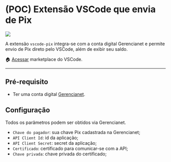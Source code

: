 # (POC) Extensão VSCode que envia de Pix

![](https://img.shields.io/badge/Pix-Gerencianet-orange)

A extensão `vscode-pix` integra-se com a conta digital Gerencianet e permite envio de Pix direto pelo VSCode, além de exibir seu saldo.

🏠 [Acessar](https://marketplace.visualstudio.com/items?itemName=tuliospuri.vscode-pix) marketplace do VSCode.

---

## Pré-requisito

- Ter uma conta digital [Gerencianet](https://gerencianet.com.br).

## Configuração

Todos os parâmetros podem ser obtidos via Gerencianet.

- `Chave do pagador`: sua chave Pix cadastrada na Gerencianet;
- `API Client Id`: id da aplicação;
- `API Client Secret`: secret da aplicação;
- `Certificado`: certificado para comunicar-se com a API;
- `Chave privada`: chave privada do certificado;
